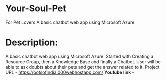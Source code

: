 # Your-Soul-Pet
For Pet Lovers
A basic chatbot web app using Microsoft Azure.

# Description:
A basic chatbot web app using Microsoft Azure. Started with Creating a Resource Group, then a Knowledge Base and finally a Chatbot. User will be able to ask doubts about their pets and get the answer related to it. Project URL - https://botsofindia.000webhostapp.com/
𝐘𝐨𝐮𝐭𝐮𝐛𝐞 𝐥𝐢𝐧𝐤 - 
